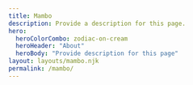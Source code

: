 ```yaml
---
title: Mambo
description: Provide a description for this page.
hero:
  heroColorCombo: zodiac-on-cream
  heroHeader: "About"
  heroBody: "Provide description for this page"
layout: layouts/mambo.njk
permalink: /mambo/
---
```

